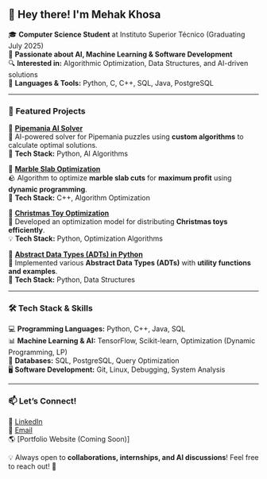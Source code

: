 ## 👋 Hey there! I'm Mehak Khosa

🎓 **Computer Science Student** at Instituto Superior Técnico (Graduating July 2025)  
🤖 **Passionate about AI, Machine Learning & Software Development**  
🔍 **Interested in:** Algorithmic Optimization, Data Structures, and AI-driven solutions  
📍 **Languages & Tools:** Python, C, C++, SQL, Java, PostgreSQL

---

### 🌟 **Featured Projects**
📌 [**Pipemania AI Solver**](https://github.com/mehakkhosa/pipemania-ai-solver)  
🧩 AI-powered solver for Pipemania puzzles using **custom algorithms** to calculate optimal solutions.  
🚀 **Tech Stack:** Python, AI Algorithms  

📌 [**Marble Slab Optimization**](https://github.com/mehakkhosa/Marble-Slab-Optimization)  
🪨 Algorithm to optimize **marble slab cuts** for **maximum profit** using **dynamic programming**.  
🔧 **Tech Stack:** C++, Algorithm Optimization  

📌 [**Christmas Toy Optimization**](https://github.com/mehakkhosa/Christmas-Toy-Optimization)  
🎁 Developed an optimization model for distributing **Christmas toys efficiently**.  
💡 **Tech Stack:** Python, Optimization Algorithms  

📌 [**Abstract Data Types (ADTs) in Python**](https://github.com/mehakkhosa/adt-python-project)  
📂 Implemented various **Abstract Data Types (ADTs)** with **utility functions and examples**.  
🔧 **Tech Stack:** Python, Data Structures  

---

### 🛠 **Tech Stack & Skills**
💻 **Programming Languages:** Python, C++, Java, SQL  
📊 **Machine Learning & AI:** TensorFlow, Scikit-learn, Optimization (Dynamic Programming, LP)  
📂 **Databases:** SQL, PostgreSQL, Query Optimization  
🖥️ **Software Development:** Git, Linux, Debugging, System Analysis  

---

### 📫 **Let’s Connect!**
🔗 [LinkedIn](https://www.linkedin.com/in/mehak-khosa)  
💌 [Email](mailto:mehakkhosa22@gmail.com)  
🌎 [Portfolio Website (Coming Soon)]  

💡 Always open to **collaborations, internships, and AI discussions**! Feel free to reach out! 🚀  
